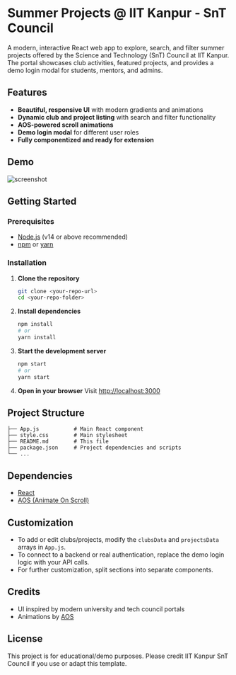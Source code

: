 # Summer Projects @ IIT Kanpur - SnT Council

A modern, interactive React web app to explore, search, and filter summer projects offered by the Science and Technology (SnT) Council at IIT Kanpur. The portal showcases club activities, featured projects, and provides a demo login modal for students, mentors, and admins.

## Features

- **Beautiful, responsive UI** with modern gradients and animations
- **Dynamic club and project listing** with search and filter functionality
- **AOS-powered scroll animations**
- **Demo login modal** for different user roles
- **Fully componentized and ready for extension**

## Demo

![screenshot](screenshot.png) <!-- Add a screenshot if available -->

## Getting Started

### Prerequisites
- [Node.js](https://nodejs.org/) (v14 or above recommended)
- [npm](https://www.npmjs.com/) or [yarn](https://yarnpkg.com/)

### Installation
1. **Clone the repository**
   ```bash
   git clone <your-repo-url>
   cd <your-repo-folder>
   ```
2. **Install dependencies**
   ```bash
   npm install
   # or
   yarn install
   ```
3. **Start the development server**
   ```bash
   npm start
   # or
   yarn start
   ```
4. **Open in your browser**
   Visit [http://localhost:3000](http://localhost:3000)

## Project Structure

```
├── App.js           # Main React component
├── style.css        # Main stylesheet
├── README.md        # This file
├── package.json     # Project dependencies and scripts
└── ...
```

## Dependencies
- [React](https://reactjs.org/)
- [AOS (Animate On Scroll)](https://michalsnik.github.io/aos/)

## Customization
- To add or edit clubs/projects, modify the `clubsData` and `projectsData` arrays in `App.js`.
- To connect to a backend or real authentication, replace the demo login logic with your API calls.
- For further customization, split sections into separate components.

## Credits
- UI inspired by modern university and tech council portals
- Animations by [AOS](https://michalsnik.github.io/aos/)

## License

This project is for educational/demo purposes. Please credit IIT Kanpur SnT Council if you use or adapt this template.
